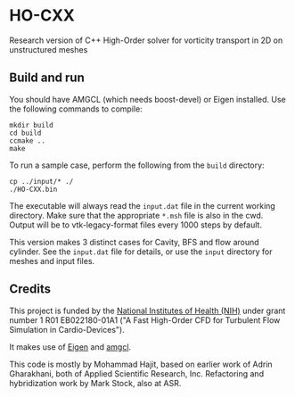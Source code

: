 # HO-CXX
Research version of C++ High-Order solver for vorticity transport in 2D on unstructured meshes

## Build and run
You should have AMGCL (which needs boost-devel) or Eigen installed. Use the following commands to compile:

    mkdir build
    cd build
    ccmake ..
    make

To run a sample case, perform the following from the `build` directory:

    cp ../input/* ./
    ./HO-CXX.bin

The executable will always read the `input.dat` file in the current working directory. Make sure that the appropriate `*.msh` file is also in the cwd. Output will be to vtk-legacy-format files every 1000 steps by default.

This version makes 3 distinct cases for Cavity, BFS and flow around cylinder. See the `input.dat` file for details, or use the `input` directory for meshes and input files.

## Credits
This project is funded by the [National Institutes of Health (NIH)](https://www.nih.gov/) under grant number 1 R01 EB022180-01A1 ("A Fast High-Order CFD for Turbulent Flow Simulation in Cardio-Devices").

It makes use of [Eigen](http://eigen.tuxfamily.org/) and [amgcl](https://github.com/ddemidov/amgcl).

This code is mostly by Mohammad Hajit, based on earlier work of Adrin Gharakhani, both
of Applied Scientific Research, Inc. Refactoring and hybridization work by Mark Stock, also at ASR.

